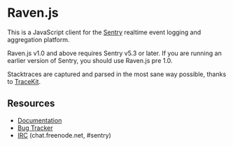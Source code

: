 # Raven.js

This is a JavaScript client for the [Sentry](http://getsentry.com/) realtime event logging and
aggregation platform.

Raven.js v1.0 and above requires Sentry v5.3 or later. If you are running an
earlier version of Sentry, you should use Raven.js pre 1.0.

Stacktraces are captured and parsed in the most sane way possible, thanks to [TraceKit](https://github.com/occ/TraceKit).

## Resources

 * [Documentation](http://raven-js.readthedocs.org)
 * [Bug Tracker](https://github.com/getsentry/raven-js/issues)
 * [IRC](irc://chat.freenode.net/sentry) (chat.freenode.net, #sentry)
